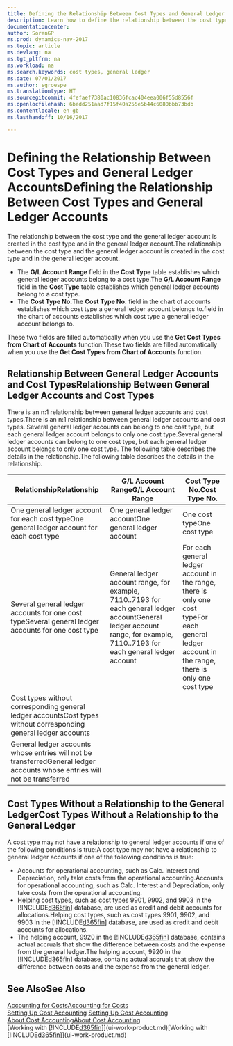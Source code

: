 ```yaml
---
title: Defining the Relationship Between Cost Types and General Ledger Accounts
description: Learn how to define the relationship between the cost type and the general ledger account.
documentationcenter: 
author: SorenGP
ms.prod: dynamics-nav-2017
ms.topic: article
ms.devlang: na
ms.tgt_pltfrm: na
ms.workload: na
ms.search.keywords: cost types, general ledger
ms.date: 07/01/2017
ms.author: sgroespe
ms.translationtype: HT
ms.sourcegitcommit: 4fefaef7380ac10836fcac404eea006f55d8556f
ms.openlocfilehash: 6bedd251aad7f15f40a255e5b44c6080bbb73bdb
ms.contentlocale: en-gb
ms.lasthandoff: 10/16/2017

---
```

# <a name="defining-the-relationship-between-cost-types-and-general-ledger-accounts"></a><span data-ttu-id="dfe1f-103">Defining the Relationship Between Cost Types and General Ledger Accounts</span><span class="sxs-lookup"><span data-stu-id="dfe1f-103">Defining the Relationship Between Cost Types and General Ledger Accounts</span></span>
<span data-ttu-id="dfe1f-104">The relationship between the cost type and the general ledger account is created in the cost type and in the general ledger account.</span><span class="sxs-lookup"><span data-stu-id="dfe1f-104">The relationship between the cost type and the general ledger account is created in the cost type and in the general ledger account.</span></span>  

* <span data-ttu-id="dfe1f-105">The **G/L Account Range** field in the **Cost Type** table establishes which general ledger accounts belong to a cost type.</span><span class="sxs-lookup"><span data-stu-id="dfe1f-105">The **G/L Account Range** field in the **Cost Type** table establishes which general ledger accounts belong to a cost type.</span></span>  
* <span data-ttu-id="dfe1f-106">The **Cost Type No.**</span><span class="sxs-lookup"><span data-stu-id="dfe1f-106">The **Cost Type No.**</span></span> <span data-ttu-id="dfe1f-107">field in the chart of accounts establishes which cost type a general ledger account belongs to.</span><span class="sxs-lookup"><span data-stu-id="dfe1f-107">field in the chart of accounts establishes which cost type a general ledger account belongs to.</span></span>  

<span data-ttu-id="dfe1f-108">These two fields are filled automatically when you use the **Get Cost Types from Chart of Accounts** function.</span><span class="sxs-lookup"><span data-stu-id="dfe1f-108">These two fields are filled automatically when you use the **Get Cost Types from Chart of Accounts** function.</span></span>  

## <a name="relationship-between-general-ledger-accounts-and-cost-types"></a><span data-ttu-id="dfe1f-109">Relationship Between General Ledger Accounts and Cost Types</span><span class="sxs-lookup"><span data-stu-id="dfe1f-109">Relationship Between General Ledger Accounts and Cost Types</span></span>  
<span data-ttu-id="dfe1f-110">There is an n:1 relationship between general ledger accounts and cost types.</span><span class="sxs-lookup"><span data-stu-id="dfe1f-110">There is an n:1 relationship between general ledger accounts and cost types.</span></span> <span data-ttu-id="dfe1f-111">Several general ledger accounts can belong to one cost type, but each general ledger account belongs to only one cost type.</span><span class="sxs-lookup"><span data-stu-id="dfe1f-111">Several general ledger accounts can belong to one cost type, but each general ledger account belongs to only one cost type.</span></span> <span data-ttu-id="dfe1f-112">The following table describes the details in the relationship.</span><span class="sxs-lookup"><span data-stu-id="dfe1f-112">The following table describes the details in the relationship.</span></span>  

|<span data-ttu-id="dfe1f-113">Relationship</span><span class="sxs-lookup"><span data-stu-id="dfe1f-113">Relationship</span></span>|<span data-ttu-id="dfe1f-114">**G/L Account Range**</span><span class="sxs-lookup"><span data-stu-id="dfe1f-114">**G/L Account Range**</span></span>|<span data-ttu-id="dfe1f-115">**Cost Type No.**</span><span class="sxs-lookup"><span data-stu-id="dfe1f-115">**Cost Type No.**</span></span>|  
|------------------|------------------------------------------------|-------------------------------------------|  
|<span data-ttu-id="dfe1f-116">One general ledger account for each cost type</span><span class="sxs-lookup"><span data-stu-id="dfe1f-116">One general ledger account for each cost type</span></span>|<span data-ttu-id="dfe1f-117">One general ledger account</span><span class="sxs-lookup"><span data-stu-id="dfe1f-117">One general ledger account</span></span>|<span data-ttu-id="dfe1f-118">One cost type</span><span class="sxs-lookup"><span data-stu-id="dfe1f-118">One cost type</span></span>|  
|<span data-ttu-id="dfe1f-119">Several general ledger accounts for one cost type</span><span class="sxs-lookup"><span data-stu-id="dfe1f-119">Several general ledger accounts for one cost type</span></span>|<span data-ttu-id="dfe1f-120">General ledger account range, for example, 7110..7193 for each general ledger account</span><span class="sxs-lookup"><span data-stu-id="dfe1f-120">General ledger account range, for example, 7110..7193 for each general ledger account</span></span>|<span data-ttu-id="dfe1f-121">For each general ledger account in the range, there is only one cost type</span><span class="sxs-lookup"><span data-stu-id="dfe1f-121">For each general ledger account in the range, there is only one cost type</span></span>|  
|<span data-ttu-id="dfe1f-122">Cost types without corresponding general ledger accounts</span><span class="sxs-lookup"><span data-stu-id="dfe1f-122">Cost types without corresponding general ledger accounts</span></span>|<Empty>||  
|<span data-ttu-id="dfe1f-123">General ledger accounts whose entries will not be transferred</span><span class="sxs-lookup"><span data-stu-id="dfe1f-123">General ledger accounts whose entries will not be transferred</span></span>||<Empty>|  

## <a name="cost-types-without-a-relationship-to-the-general-ledger"></a><span data-ttu-id="dfe1f-124">Cost Types Without a Relationship to the General Ledger</span><span class="sxs-lookup"><span data-stu-id="dfe1f-124">Cost Types Without a Relationship to the General Ledger</span></span>  
<span data-ttu-id="dfe1f-125">A cost type may not have a relationship to general ledger accounts if one of the following conditions is true:</span><span class="sxs-lookup"><span data-stu-id="dfe1f-125">A cost type may not have a relationship to general ledger accounts if one of the following conditions is true:</span></span>  

* <span data-ttu-id="dfe1f-126">Accounts for operational accounting, such as Calc. Interest and Depreciation, only take costs from the operational accounting.</span><span class="sxs-lookup"><span data-stu-id="dfe1f-126">Accounts for operational accounting, such as Calc. Interest and Depreciation, only take costs from the operational accounting.</span></span>  
* <span data-ttu-id="dfe1f-127">Helping cost types, such as cost types 9901, 9902, and 9903 in the [!INCLUDE[d365fin](includes/d365fin_md.md)] database, are used as credit and debit accounts for allocations.</span><span class="sxs-lookup"><span data-stu-id="dfe1f-127">Helping cost types, such as cost types 9901, 9902, and 9903 in the [!INCLUDE[d365fin](includes/d365fin_md.md)] database, are used as credit and debit accounts for allocations.</span></span>  
* <span data-ttu-id="dfe1f-128">The helping account, 9920 in the [!INCLUDE[d365fin](includes/d365fin_md.md)] database, contains actual accruals that show the difference between costs and the expense from the general ledger.</span><span class="sxs-lookup"><span data-stu-id="dfe1f-128">The helping account, 9920 in the [!INCLUDE[d365fin](includes/d365fin_md.md)] database, contains actual accruals that show the difference between costs and the expense from the general ledger.</span></span>  

## <a name="see-also"></a><span data-ttu-id="dfe1f-129">See Also</span><span class="sxs-lookup"><span data-stu-id="dfe1f-129">See Also</span></span>  
[<span data-ttu-id="dfe1f-130">Accounting for Costs</span><span class="sxs-lookup"><span data-stu-id="dfe1f-130">Accounting for Costs</span></span>](finance-manage-cost-accounting.md)  
<span data-ttu-id="dfe1f-131">[Setting Up Cost Accounting](finance-set-up-cost-accounting.md) </span><span class="sxs-lookup"><span data-stu-id="dfe1f-131">[Setting Up Cost Accounting](finance-set-up-cost-accounting.md) </span></span>  
[<span data-ttu-id="dfe1f-132">About Cost Accounting</span><span class="sxs-lookup"><span data-stu-id="dfe1f-132">About Cost Accounting</span></span>](finance-about-cost-accounting.md)  
<span data-ttu-id="dfe1f-133">[Working with [!INCLUDE[d365fin](includes/d365fin_md.md)]](ui-work-product.md)</span><span class="sxs-lookup"><span data-stu-id="dfe1f-133">[Working with [!INCLUDE[d365fin](includes/d365fin_md.md)]](ui-work-product.md)</span></span>

